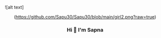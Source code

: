 ![alt text]<center>(https://github.com/Sapu30/Sapu30/blob/main/girl2.png?raw=true) </center>
   ### <center>Hi 👋 I'm Sapna</center>
<!--
**Sapu30/Sapu30** is a ✨ _special_ ✨ repository because its `README.md` (this file) appears on your GitHub profile.

Here are some ideas to get you started:

- 🔭 I’m currently working on ...
- 🌱 I’m currently learning ...
- 👯 I’m looking to collaborate on ...
- 🤔 I’m looking for help with ...
- 💬 Ask me about ...
- 📫 How to reach me: ...
- 😄 Pronouns: ...
- ⚡ Fun fact: ...
-->

